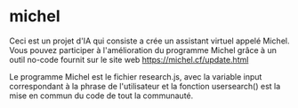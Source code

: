 # michel
<p>Ceci est un projet d'IA qui consiste a crée un assistant virtuel appelé Michel.<br />Vous pouvez participer à l'amélioration du programme Michel grâce à un outil no-code fournit sur le site web <a target="_blank" href="https://michel.cf/update.html">https://michel.cf/update.html</a></p>
<p>Le programme Michel est le fichier research.js, avec la variable input correspondant à la phrase de l'utilisateur et la fonction usersearch() est la mise en commun du code de tout la communauté.</p>
